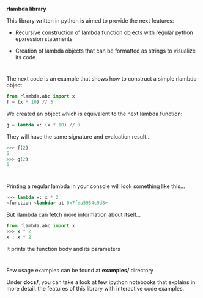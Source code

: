 
**rlambda library**


This library written in python is aimed to provide the next features:
- Recursive construction of lambda function objects with regular python epxression
statements

- Creation of lambda objects that can be formatted as strings to visualize
its code.

#


The next code is an example that shows how to construct a simple rlambda object
```python
from rlambda.abc import x
f = (x * 10) // 3
```

We created an object which is equivalent to the next lambda function:
```python
g = lambda x: (x * 10) // 3
```

They will have the same signature and evaluation result...
```python
>>> f(2)
6
>>> g(2)
6
```


#


Printing a regular lambda in your console will look something like this...

```python
>>> lambda x: x * 2
<function <lambda> at 0x7fea5954c9d8>
```

But rlambda can fetch more information about itself...
```python
from rlambda.abc import x
>>> x * 2
x : x * 2
``` 
It prints the function body and its parameters


#

Few usage examples can be found at **examples/** directory

Under **docs/**, you can take a look at few ipython notebooks that explains in more detail, the features of this library with interactive code examples.

